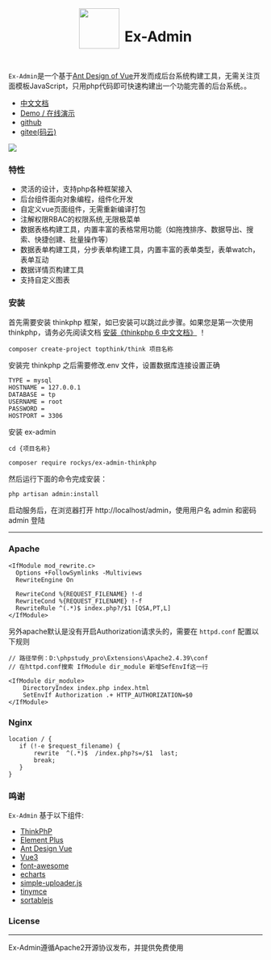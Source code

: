 <div align="center" style="display:flex;justify-content:center">
    <img src="https://www.ex-admin.com/logo.png" height="80"><h1 style="margin-left:10px">Ex-Admin</h3>
</div>
<br>
<p><code>Ex-Admin</code>是一个基于<a href="https://www.antdv.com/docs/vue/introduce-cn/" target="_blank">Ant Design of Vue</a>开发而成后台系统构建工具，无需关注页面模板JavaScript，只用php代码即可快速构建出一个功能完善的后台系统。。</p>


- [中文文档](https://www.ex-admin.com/doc)
- [Demo / 在线演示](https://demo.ex-admin.com)
- [github](https://github.com/rocky-git/ex-admin-thinkphp)
- [gitee(码云)](https://gitee.com/rocky-git/ex-admin-thinkphp)




![](https://www.ex-admin.com/img/1655645000903.png)




### 特性
- 灵活的设计，支持php各种框架接入
- 后台组件面向对象编程，组件化开发
- 自定义vue页面组件，无需重新编译打包
- 注解权限RBAC的权限系统,无限极菜单
- 数据表格构建工具，内置丰富的表格常用功能（如拖拽排序、数据导出、搜索、快捷创建、批量操作等）
- 数据表单构建工具，分步表单构建工具，内置丰富的表单类型，表单watch，表单互动
- 数据详情页构建工具
- 支持自定义图表

### 安装
首先需要安装 thinkphp 框架，如已安装可以跳过此步骤。如果您是第一次使用 thinkphp，请务必先阅读文档 <a href="https://www.kancloud.cn/manual/thinkphp6_0/1037481" target="_blank">安装《thinkphp 6 中文文档》</a> ！
```
composer create-project topthink/think 项目名称
```

安装完 thinkphp 之后需要修改.env 文件，设置数据库连接设置正确
```
TYPE = mysql
HOSTNAME = 127.0.0.1
DATABASE = tp
USERNAME = root
PASSWORD = 
HOSTPORT = 3306
```

安装 ex-admin

```
cd {项目名称}

composer require rockys/ex-admin-thinkphp
```


然后运行下面的命令完成安装：
```
php artisan admin:install
```

启动服务后，在浏览器打开 http://localhost/admin，使用用户名 admin 和密码 admin 登陆

-----------------------------------


### Apache
```
<IfModule mod_rewrite.c>
  Options +FollowSymlinks -Multiviews
  RewriteEngine On

  RewriteCond %{REQUEST_FILENAME} !-d
  RewriteCond %{REQUEST_FILENAME} !-f
  RewriteRule ^(.*)$ index.php?/$1 [QSA,PT,L]
</IfModule>
```

另外apache默认是没有开启Authorization请求头的，需要在 `httpd.conf` 配置以下规则


```dotenv
// 路径举例：D:\phpstudy_pro\Extensions\Apache2.4.39\conf
// 在httpd.conf搜索 IfModule dir_module 新增SefEnvIf这一行

<IfModule dir_module>
    DirectoryIndex index.php index.html
    SetEnvIf Authorization .+ HTTP_AUTHORIZATION=$0
</IfModule>
```

### Nginx
```
location / {
   if (!-e $request_filename) {
       rewrite  ^(.*)$  /index.php?s=/$1  last;
       break;
   }
}
```

### 鸣谢
`Ex-Admin` 基于以下组件:

+ [ThinkPhP](http://www.thinkphp.cn/)
+ [Element Plus](https://element-plus.gitee.io/)
+ [Ant Design Vue](https://www.antdv.com)
+ [Vue3](https://cn.vuejs.org/)
+ [font-awesome](http://fontawesome.io)
+ [echarts](https://echarts.apache.org/)
+ [simple-uploader.js](https://github.com/simple-uploader/Uploader)
+ [tinymce](https://www.tiny.cloud/)
+ [sortablejs](http://www.sortablejs.com/)


### License
------------
Ex-Admin遵循Apache2开源协议发布，并提供免费使用
